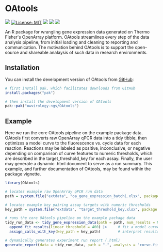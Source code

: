 # OAtools

<!-- badges: start -->

[![](https://img.shields.io/badge/lifecycle-experimental-orange.svg)](https://lifecycle.r-lib.org/articles/stages.html#experimental)
[![License: MIT](https://img.shields.io/badge/license-MIT-blue.svg)](https://cran.r-project.org/web/licenses/MIT)
[![](https://img.shields.io/github/last-commit/uwvirology-ngs/OAtools.svg)](https://github.com/uwvirology-ngs/OAtools/commits/main)
[![](https://img.shields.io/badge/devel%20version-0.99.0-purple.svg)](https://github.com/uwvirology-ngs/OAtools)
![](https://img.shields.io/badge/R->=%204.5-lightblue.svg)

<!-- badges: end -->

An R package for wrangling gene expression data generated on Thermo Fisher's OpenArray platform. OAtools streamlines every step of the data analysis pipeline, from initial loading and cleaning to reporting and communication. The motivation behind OAtools is to support the open-source and shareable analaysis of such data in research environments. 

## Installation

You can install the development version of OAtools from [GitHub](https://github.com/):

``` r
# first install pak, which facilitates downloads from GitHub
install.packages("pak")

# then install the development version of OAtools
pak::pak("uwvirology-ngs/OAtools")
```

## Example

Here we run the core OAtools pipeline on the example package data. OAtools first converts raw OpenArray qPCR data into a tidy tibble, then optimizes a model curve to the fluorescence vs. cycle data for each reaction. Reactions may be labeled as positive, inconclusive, or negative depending on comparison of curve features to numeric thresholds, which are described in the target_threshold_key for each assay. Finally, the user may generate a dynamic .html document to serve as a run summary. This example, and further documentation of OAtools, may be found within the package vignette. 

``` r
library(OAtools)

# locates example raw OpenArray qPCR run data
path = system.file("extdata", "oa_gene_expression_batch1.xlsx", package = "OAtools")

# locates example key pairing assay targets with numeric thresholds
key_path = system.file("extdata", "target_threshold_key.xlsx", package = "OAtools")

# runs the core OAtools pipeline on the example package data
tidy_run_data <- tidy_gene_expression_data(path = path, num_results = 96) |> 
  append_fit_results(linear_threshold = 400) |>     # fit a model curve to each qPCR reaction
  assign_calls_with_key(key_path = key_path)        # interpret results based on model features

# dynamically generates experiment run report (.html)
generate_report(data = tidy_run_data, path = ".", analysis = "curve-fitting")
```
